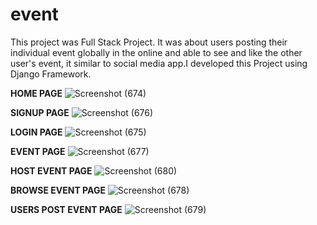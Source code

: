 # event
This project was Full Stack Project. It was about users posting their individual event globally in the online and able to see and like the other user's event, 
it similar to social media app.I developed this Project using Django Framework.

**HOME PAGE**
![Screenshot (674)](https://github.com/Mohamed-1810/event/assets/99018826/7a5a3848-5356-4305-95ce-177b9ead5675)

**SIGNUP PAGE**
![Screenshot (676)](https://github.com/Mohamed-1810/event/assets/99018826/5ad5607a-791f-4385-86b8-7266386754be)

**LOGIN PAGE**
![Screenshot (675)](https://github.com/Mohamed-1810/event/assets/99018826/f3d25aac-25e2-4feb-bd30-6b1dbcdcf6fc)

**EVENT PAGE**
![Screenshot (677)](https://github.com/Mohamed-1810/event/assets/99018826/cbf46135-6042-446f-bdca-85d08b93db28)

**HOST EVENT PAGE**
![Screenshot (680)](https://github.com/Mohamed-1810/event/assets/99018826/6a60266d-d62d-464e-9f6c-8e71160e80f5)

**BROWSE EVENT PAGE**
![Screenshot (678)](https://github.com/Mohamed-1810/event/assets/99018826/caa15627-4f2a-4c82-917b-2b9a9cc6dd40)

**USERS POST EVENT PAGE**
![Screenshot (679)](https://github.com/Mohamed-1810/event/assets/99018826/b6c0798d-a3d2-40e3-b342-eb1aa7213dc8)




